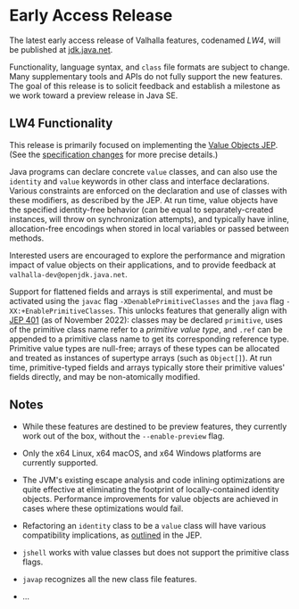 # Early Access Release

The latest early access release of Valhalla features, codenamed *LW4*, will be
published at [jdk.java.net](https://jdk.java.net/valhalla/).

Functionality, language syntax, and `class` file formats are subject to change.
Many supplementary tools and APIs do not fully support the new features.
The goal of this release is to solicit feedback and establish a milestone as we
work toward a preview release in Java SE.

## LW4 Functionality

This release is primarily focused on implementing the
[Value Objects JEP](https://openjdk.org/jeps/8277163).
(See the [specification changes](http://cr.openjdk.java.net/~dlsmith/jep8277163/)
for more precise details.)

Java programs can declare concrete `value` classes, and can also use the
`identity` and `value` keywords in other class and interface declarations.
Various constraints are enforced on the declaration and use of classes with
these modifiers, as described by the JEP.
At run time, value objects have the specified identity-free behavior (can be
equal to separately-created instances, will throw on synchronization attempts),
and typically have inline, allocation-free encodings when stored in local
variables or passed between methods.

Interested users are encouraged to explore the performance and migration impact
of value objects on their applications, and to provide feedback at
<span style="white-space:nowrap;">`valhalla-dev@openjdk.java.net`</span>.

Support for flattened fields and arrays is still experimental, and must be
activated using the `javac` flag
<span style="white-space:nowrap;">`-XDenablePrimitiveClasses`</span>
and the `java` flag
<span style="white-space:nowrap;">`-XX:+EnablePrimitiveClasses`</span>.
This unlocks features that generally align with
[JEP 401](https://openjdk.org/jeps/401) (as of November 2022):
classes may be declared `primitive`, uses of the primitive class name refer to a
*primitive value type*, and `.ref` can be appended to a primitive class name to
get its corresponding reference type.
Primitive value types are null-free; arrays of these types can be allocated and
treated as instances of supertype arrays (such as `Object[]`).
At run time, primitive-typed fields and arrays typically store their primitive
values' fields directly, and may be non-atomically modified.

## Notes

-   While these features are destined to be preview features, they currently
    work out of the box, without the
    <span style="white-space:nowrap;">`--enable-preview`</span> flag.

-   Only the x64 Linux, x64 macOS, and x64 Windows platforms are currently
    supported.

-   The JVM's existing escape analysis and code inlining optimizations are quite
    effective at eliminating the footprint of locally-contained identity
    objects. Performance improvements for value objects are achieved in cases
    where these optimizations would fail.

-   Refactoring an `identity` class to be a `value` class will have various
    compatibility implications, as
    [outlined](https://openjdk.org/jeps/8277163#Migration-of-existing-classes)
    in the JEP.

-   `jshell` works with value classes but does not support the primitive class
    flags.

-   `javap` recognizes all the new class file features.

-   ...
